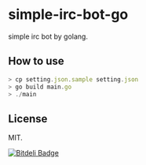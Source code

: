 simple-irc-bot-go
=================

simple irc bot by golang.

How to use
-----------

```js
> cp setting.json.sample setting.json
> go build main.go
> ./main
```

License
-------

MIT.



[![Bitdeli Badge](https://d2weczhvl823v0.cloudfront.net/futoase/simple-irc-bot-go/trend.png)](https://bitdeli.com/free "Bitdeli Badge")

